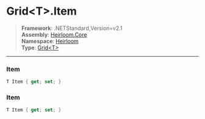 # Grid\<T>.Item

> **Framework**: .NETStandard,Version=v2.1  
> **Assembly**: [Heirloom.Core][0]  
> **Namespace**: [Heirloom][0]  
> **Type**: [Grid\<T>][1]

--------------------------------------------------------------------------------

### Item

```cs
T Item { get; set; }
```

### Item

```cs
T Item { get; set; }
```

[0]: ../Heirloom.Core.md
[1]: Heirloom.Grid[T].md
